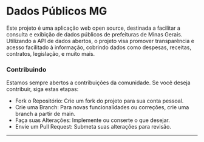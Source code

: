 # Dados Públicos MG

Este projeto é uma aplicação web open source, destinada a facilitar a consulta e exibição de dados públicos de prefeituras de Minas Gerais. Utilizando a API de dados abertos, o projeto visa promover transparência e acesso facilitado à informação, cobrindo dados como despesas, receitas, contratos, legislação, e muito mais.

### Contribuindo

Estamos sempre abertos a contribuições da comunidade. Se você deseja contribuir, siga estas etapas:

  - Fork o Repositório: Crie um fork do projeto para sua conta pessoal.
  - Crie uma Branch: Para novas funcionalidades ou correções, crie uma branch a partir de main.
  - Faça suas Alterações: Implemente ou conserte o que desejar.
  - Envie um Pull Request: Submeta suas alterações para revisão.
---
